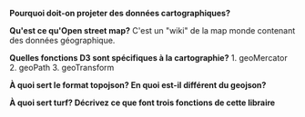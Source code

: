 **Pourquoi doit-on projeter des données cartographiques?**

**Qu'est ce qu'Open street map?**
C'est un "wiki" de la map monde contenant des données géographique.

**Quelles fonctions D3 sont spécifiques à la cartographie?**
    1. geoMercator
    2. geoPath
    3. geoTransform

**À quoi sert le format topojson? En quoi est-il différent du geojson?**

**À quoi sert turf? Décrivez ce que font trois fonctions de cette libraire**
